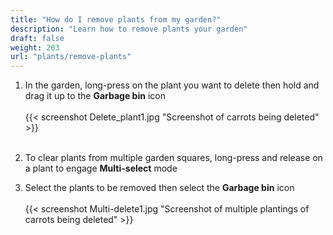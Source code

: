 ```yaml
---
title: "How do I remove plants from my garden?"
description: "Learn how to remove plants your garden"
draft: false
weight: 203
url: "plants/remove-plants"
---
```


1. In the garden, long-press on the plant you want to delete then hold and drag it up to the **Garbage bin** icon<br /><br />
{{< screenshot Delete_plant1.jpg "Screenshot of carrots being deleted" >}}<br /><br />
2. To clear plants from multiple garden squares, long-press and release on a plant to engage **Multi-select** mode

3. Select the plants to be removed then select the **Garbage bin** icon<br /><br />
{{< screenshot Multi-delete1.jpg "Screenshot of multiple plantings of carrots being deleted" >}}
